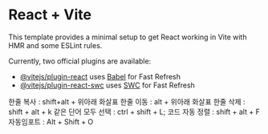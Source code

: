 # React + Vite

This template provides a minimal setup to get React working in Vite with HMR and some ESLint rules.

Currently, two official plugins are available:

- [@vitejs/plugin-react](https://github.com/vitejs/vite-plugin-react/blob/main/packages/plugin-react/README.md) uses [Babel](https://babeljs.io/) for Fast Refresh
- [@vitejs/plugin-react-swc](https://github.com/vitejs/vite-plugin-react-swc) uses [SWC](https://swc.rs/) for Fast Refresh

한줄 복사 : shift+alt + 위아래 화살표
한줄 이동 : alt + 위아래 화살표
한줄 삭제 : shift + alt + k
같은 단어 모두 선택 : ctrl + shift + L;
코드 자동 정렬 : shift + alt + F
자동임포트 : Alt + Shift + O
